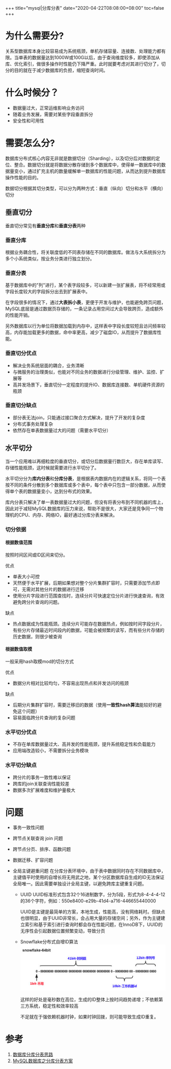 +++
title="mysql|分库分表"
date="2020-04-22T08:08:00+08:00"
toc=false
+++

为什么需要分?
=============

关系型数据库本身比较容易成为系统瓶颈，单机存储容量、连接数、处理能力都有限。当单表的数据量达到1000W或100G以后，由于查询维度较多，即使添加从库、优化索引，做很多操作时性能仍下降严重。此时就要考虑对其进行切分了，切分的目的就在于减少数据库的负担，缩短查询时间。

什么时候分？
============

-	数据量过大，正常运维影响业务访问
-	随着业务发展，需要对某些字段垂直拆分
-	安全性和可用性

需要怎么分?
===========

数据库分布式核心内容无非就是数据切分（Sharding），以及切分后对数据的定位、整合。数据切分就是将数据分散存储到多个数据库中，使得单一数据库中的数据量变小，通过扩充主机的数量缓解单一数据库的性能问题，从而达到提升数据库操作性能的目的。

数据切分根据其切分类型，可以分为两种方式：垂直（纵向）切分和水平（横向）切分

垂直切分
--------

垂直切分常见有**垂直分库**和**垂直分表**两种

### 垂直分库

根据业务耦合性，将关联度低的不同表存储在不同的数据库。做法与大系统拆分为多个小系统类似，按业务分类进行独立划分。

### 垂直分表

基于数据库中的"列"进行，某个表字段较多，可以新建一张扩展表，将不经常用或字段长度较大的字段拆分出去到扩展表中。

在字段很多的情况下，通过**大表拆小表**，更便于开发与维护，也能避免跨页问题，MySQL底层是通过数据页存储的，一条记录占用空间过大会导致跨页，造成额外的性能开销。

另外数据库以行为单位将数据加载到内存中，这样表中字段长度较短且访问频率较高，内存能加载更多的数据，命中率更高，减少了磁盘IO，从而提升了数据库性能。

### 垂直切分优点

-	解决业务系统层面的耦合，业务清晰
-	与微服务的治理类似，也能对不同业务的数据进行分级管理、维护、监控、扩展等
-	高并发场景下，垂直切分一定程度的提升IO、数据库连接数、单机硬件资源的瓶颈

### 垂直切分缺点

-	部分表无法join，只能通过接口聚合方式解决，提升了开发的复杂度
-	分布式事务处理复杂
-	依然存在单表数据量过大的问题（需要水平切分）

水平切分
--------

当一个应用难以再细粒度的垂直切分，或切分后数据量行数巨大，存在单库读写、存储性能瓶颈，这时候就需要进行水平切分了。

水平切分分为**库内分表**和**分库分表**，是根据表内数据内在的逻辑关系，将同一个表按不同的条件分散到多个数据库或多个表中，每个表中只包含一部分数据，从而使得单个表的数据量变小，达到分布式的效果。

库内分表只解决了单一表数据量过大的问题，但没有将表分布到不同机器的库上，因此对于减轻MySQL数据库的压力来说，帮助不是很大，大家还是竞争同一个物理机的CPU、内存、网络IO，最好通过分库分表来解决。

### 切分依据

#### 根据数值范围

按照时间区间或ID区间来切分。

优点

-	单表大小可控
-	天然便于水平扩展，后期如果想对整个分片集群扩容时，只需要添加节点即可，无需对其他分片的数据进行迁移
-	使用分片字段进行范围查找时，连续分片可快速定位分片进行快速查询，有效避免跨分片查询的问题。

缺点

-	热点数据成为性能瓶颈。连续分片可能存在数据热点，例如按时间字段分片，有些分片存储最近时间段内的数据，可能会被频繁的读写，而有些分片存储的历史数据，则很少被查询

#### 根据数值取模

一般采用hash取模mod的切分方式

优点

-	数据分片相对比较均匀，不容易出现热点和并发访问的瓶颈

缺点

-	后期分片集群扩容时，需要迁移旧的数据（使用**一致性hash算法**能较好的避免这个问题）
-	容易面临跨分片查询的复杂问题

### 水平切分优点

-	不存在单库数据量过大、高并发的性能瓶颈，提升系统稳定性和负载能力
-	应用端改造较小，不需要拆分业务模块

### 水平切分缺点

-	跨分片的事务一致性难以保证
-	跨库的join关联查询性能较差
-	数据多次扩展难度和维护量极大

问题
====

-	事务一致性问题
-	跨节点关联查询 join 问题
-	跨节点分页、排序、函数问题
-	数据迁移、扩容问题
-	全局主键避重问题 在分库分表环境中，由于表中数据同时存在不同数据库中，主键值平时使用的自增长将无用武之地，某个分区数据库自生成的ID无法保证全局唯一。因此需要单独设计全局主键，以避免跨库主键重复问题。

	-	UUID UUID标准形式包含32个16进制数字，分为5段，形式为8-4-4-4-12的36个字符，例如：550e8400-e29b-41d4-a716-446655440000

		UUID是主键是最简单的方案，本地生成，性能高，没有网络耗时。但缺点也很明显，由于UUID非常长，会占用大量的存储空间；另外，作为主键建立索引和基于索引进行查询时都会存在性能问题，在InnoDB下，UUID的无序性会引起数据位置频繁变动，导致分页

	-	Snowflake分布式自增ID算法 ![Snowflake 64ID](img_0.png)

		这样的好处是毫秒数在高位，生成的ID整体上按时间趋势递增；不依赖第三方系统，稳定性和效率较高

		不足就在于强依赖机器时钟，如果时钟回拨，则可能导致生成ID重复。

参考
====

1.	[数据库分库分表思路](https://www.cnblogs.com/butterfly100/p/9034281.html)
2.	[MySQL数据库之分库分表方案](http://blog.itpub.net/26736162/viewspace-2651606/)

